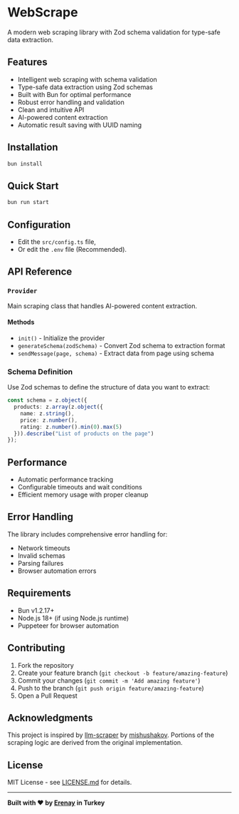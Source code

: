 # WebScrape

A modern web scraping library with Zod schema validation for type-safe data extraction.

## Features

- Intelligent web scraping with schema validation
- Type-safe data extraction using Zod schemas
- Built with Bun for optimal performance
- Robust error handling and validation
- Clean and intuitive API
- AI-powered content extraction
- Automatic result saving with UUID naming

## Installation

```bash
bun install
```

## Quick Start

```bash
bun run start
```

## Configuration

- Edit the `src/config.ts` file,
- Or edit the `.env` file (Recommended).

## API Reference

### `Provider`

Main scraping class that handles AI-powered content extraction.

#### Methods

- `init()` - Initialize the provider
- `generateSchema(zodSchema)` - Convert Zod schema to extraction format
- `sendMessage(page, schema)` - Extract data from page using schema

### Schema Definition

Use Zod schemas to define the structure of data you want to extract:

```typescript
const schema = z.object({
  products: z.array(z.object({
    name: z.string(),
    price: z.number(),
    rating: z.number().min(0).max(5)
  })).describe("List of products on the page")
});
```

## Performance

- Automatic performance tracking
- Configurable timeouts and wait conditions
- Efficient memory usage with proper cleanup

## Error Handling

The library includes comprehensive error handling for:
- Network timeouts
- Invalid schemas
- Parsing failures
- Browser automation errors

## Requirements

- Bun v1.2.17+
- Node.js 18+ (if using Node.js runtime)
- Puppeteer for browser automation

## Contributing

1. Fork the repository
2. Create your feature branch (`git checkout -b feature/amazing-feature`)
3. Commit your changes (`git commit -m 'Add amazing feature'`)
4. Push to the branch (`git push origin feature/amazing-feature`)
5. Open a Pull Request

## Acknowledgments

This project is inspired by [llm-scraper](https://github.com/mishushakov/llm-scraper) by [mishushakov](https://github.com/mishushakov). Portions of the scraping logic are derived from the original implementation.

## License

MIT License - see [LICENSE.md](LICENSE.md) for details.

---

**Built with ❤️ by [Erenay](https://erenaydev.com.tr) in Turkey**